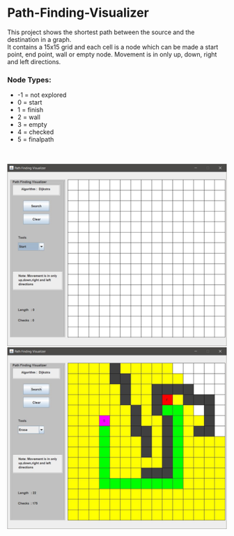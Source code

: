 # Path-Finding-Visualizer

This project shows the shortest path between the source and the destination in a graph. 
<br>
It contains a 15x15 grid and each cell is a node which can be made a start point, end point, wall or empty node.
Movement is in only up, down, right and left directions.
### Node Types:
* -1 = not explored 
*  0 = start 
*  1 = finish
*  2 = wall 
*  3 = empty 
*  4 = checked
*  5 = finalpath

<br>
<br>
<img src="/images/img1.JPG">
<br>
<img src="/images/img2.JPG">
